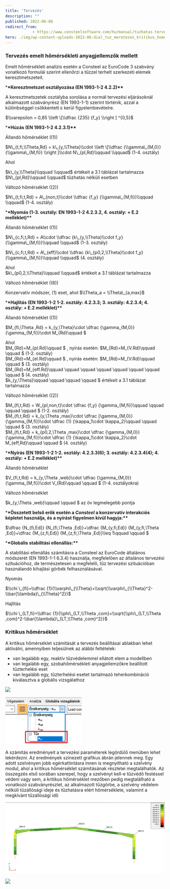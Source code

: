 ```yaml
---
title: 'Tervezés'
description: ""
published: 2022-06-08
redirect_from: 
            - https://www.consteelsoftware.com/hu/manual/tuzhatas-tervezes/tervezes/
hero: ./img/wp-content-uploads-2022-06-dial_tuz_meretezes_kritikus_homerseklet-e1654708245383.png
---
```

<!-- wp:heading {"level":3} -->

### Tervezés emelt hőmérsékleti anyagjellemzők mellett

<!-- /wp:heading -->

<!-- wp:paragraph {"align":"justify"} -->

Emelt hőmérsékleti analízis esetén a Consteel az EuroCode 3 szabvány vonatkozó formulái szerint ellenőrzi a tűzzel terhelt szerkezeti elemek keresztmetszeteit.

<!-- /wp:paragraph -->

<!-- wp:paragraph -->

\***\*Keresztmetszet osztályozása (EN 1993-1-2 4.2.2)\*\***

<!-- /wp:paragraph -->

<!-- wp:paragraph {"align":"justify"} -->

A keresztmetszetek osztályba sorolása a normál tervezési eljárásoknál alkalmazott szabványrész (EN 1993-1-1) szerint történik, azzal a különbséggel csökkentett ε kerül figyelembevételre.

<!-- /wp:paragraph -->

<!-- wp:paragraph {"editorskit":{"indent":40,"devices":false,"desktop":true,"tablet":true,"mobile":true,"loggedin":true,"loggedout":true,"acf_visibility":"","acf_field":"","acf_condition":"","acf_value":"","migrated":false,"unit_test":false}} -->

$\\varepsilon = 0,85 \\left \[\\dfrac {235} {f_y} \\right ] ^{0,5}$

<!-- /wp:paragraph -->

<!-- wp:paragraph -->

\***\*Húzás (EN 1993-1-2 4.2.3.1)\*\***

<!-- /wp:paragraph -->

<!-- wp:paragraph {"editorskit":{"indent":20,"devices":false,"desktop":true,"tablet":true,"mobile":true,"loggedin":true,"loggedout":true,"acf_visibility":"","acf_field":"","acf_condition":"","acf_value":"","migrated":false,"unit_test":false}} -->

Állandó hőmérséklet ((1))

<!-- /wp:paragraph -->

<!-- wp:paragraph {"editorskit":{"indent":40,"devices":false,"desktop":true,"tablet":true,"mobile":true,"loggedin":true,"loggedout":true,"acf_visibility":"","acf_field":"","acf_condition":"","acf_value":"","migrated":false,"unit_test":false}} -->

$N\_{t,fi,\\Theta,Rd} = k\_{y,\\Theta}\\cdot \\left \[\\dfrac {\\gamma\_{M,0}} {\\gamma\_{M,fi}} \\right ]\\cdot N\_{pl,Rd}\\qquad \\qquad$ (1-4. osztály)

Ahol

<!-- /wp:paragraph -->

<!-- wp:paragraph {"editorskit":{"indent":40,"devices":false,"desktop":true,"tablet":true,"mobile":true,"loggedin":true,"loggedout":true,"acf_visibility":"","acf_field":"","acf_condition":"","acf_value":"","migrated":false,"unit_test":false}} -->

$k\_{y,\\Theta}\\qquad \\qquad$ értékeit a 3.1 táblázat tartalmazza  
$N\_{pl,Rd}\\qquad \\qquad$ tűzhatás nélküli esetben

<!-- /wp:paragraph -->

<!-- wp:paragraph {"editorskit":{"indent":20,"devices":false,"desktop":true,"tablet":true,"mobile":true,"loggedin":true,"loggedout":true,"acf_visibility":"","acf_field":"","acf_condition":"","acf_value":"","migrated":false,"unit_test":false}} -->

Változó hőmérséklet ((2))

<!-- /wp:paragraph -->

<!-- wp:paragraph {"editorskit":{"indent":40,"devices":false,"desktop":true,"tablet":true,"mobile":true,"loggedin":true,"loggedout":true,"acf_visibility":"","acf_field":"","acf_condition":"","acf_value":"","migrated":false,"unit_test":false}} -->

$N\_{t,fi,t,Rd} = A\_{non,t}\\cdot \\dfrac {f_y} {\\gamma\_{M,fi}}\\qquad \\qquad$ (1-4. osztály)

<!-- /wp:paragraph -->

<!-- wp:paragraph -->

\***\*Nyomás (1-3. osztály: EN 1993-1-2 4.2.3.2, 4. osztály: + E.2 melléklet)\*\***

<!-- /wp:paragraph -->

<!-- wp:paragraph {"editorskit":{"indent":20,"devices":false,"desktop":true,"tablet":true,"mobile":true,"loggedin":true,"loggedout":true,"acf_visibility":"","acf_field":"","acf_condition":"","acf_value":"","migrated":false,"unit_test":false}} -->

Állandó hőmérséklet ((1))

<!-- /wp:paragraph -->

<!-- wp:paragraph {"editorskit":{"indent":40,"devices":false,"desktop":true,"tablet":true,"mobile":true,"loggedin":true,"loggedout":true,"acf_visibility":"","acf_field":"","acf_condition":"","acf_value":"","migrated":false,"unit_test":false}} -->

$N\_{c,fi,t,Rd} = A\\cdot \\dfrac {k\_{y,\\Theta}\\cdot f_y} {\\gamma\_{M,fi}}\\qquad \\qquad$ (1-3. osztály)

$N\_{c,fi,t,Rd} = A\_{eff}\\cdot \\dfrac {k\_{p0,2,\\Theta}\\cdot f_y} {\\gamma\_{M,fi}}\\qquad \\qquad$ (4. osztály)

Ahol  
$k\_{p0,2,\\Theta}\\qquad \\qquad$ értékeit a 3.1 táblázat tartalmazza

<!-- /wp:paragraph -->

<!-- wp:paragraph {"editorskit":{"indent":20,"devices":false,"desktop":true,"tablet":true,"mobile":true,"loggedin":true,"loggedout":true,"acf_visibility":"","acf_field":"","acf_condition":"","acf_value":"","migrated":false,"unit_test":false}} -->

Változó hőmérséklet ((6))

<!-- /wp:paragraph -->

<!-- wp:paragraph {"editorskit":{"indent":40,"devices":false,"desktop":true,"tablet":true,"mobile":true,"loggedin":true,"loggedout":true,"acf_visibility":"","acf_field":"","acf_condition":"","acf_value":"","migrated":false,"unit_test":false}} -->

Konzervatív módszer, (1) eset, ahol $\\Theta_a = \\Theta\_{a,max}$

<!-- /wp:paragraph -->

<!-- wp:paragraph -->

\***\*Hajlítás (EN 1993-1-2 1-2. osztály: 4.2.3.3; 3. osztály: 4.2.3.4; 4. osztály: + E.2 melléklet)\*\***

<!-- /wp:paragraph -->

<!-- wp:paragraph {"editorskit":{"indent":20,"devices":false,"desktop":true,"tablet":true,"mobile":true,"loggedin":true,"loggedout":true,"acf_visibility":"","acf_field":"","acf_condition":"","acf_value":"","migrated":false,"unit_test":false}} -->

Állandó hőmérséklet ((1))

<!-- /wp:paragraph -->

<!-- wp:paragraph {"editorskit":{"indent":40,"devices":false,"desktop":true,"tablet":true,"mobile":true,"loggedin":true,"loggedout":true,"acf_visibility":"","acf_field":"","acf_condition":"","acf_value":"","migrated":false,"unit_test":false}} -->

$M\_{fi,\\Theta ,Rd} = k\_{y,\\Theta}\\cdot \\dfrac {\\gamma\_{M,0}} {\\gamma\_{M,fi}}\\cdot M\_{Rd}\\qquad $

Ahol  
$M\_{Rd}=M\_{pl.Rd}\\qquad $ , nyírás esetén: $M\_{Rd}=M\_{V.Rd}\\qquad \\qquad $ (1-2. osztály)  
$M\_{Rd}=M\_{el.Rd}\\qquad $ , nyírás esetén: $M\_{Rd}=M\_{V.Rd}\\qquad \\qquad $ (3. osztály)  
$M\_{Rd}=M\_{eff.Rd}\\qquad \\qquad \\qquad \\qquad \\qquad \\qquad \\qquad \\qquad $ (4. osztály)  
$k\_{y,\\Theta}\\qquad \\qquad \\qquad \\qquad $ értékeit a 3.1 táblázat tartalmazza

<!-- /wp:paragraph -->

<!-- wp:paragraph {"editorskit":{"indent":20,"devices":false,"desktop":true,"tablet":true,"mobile":true,"loggedin":true,"loggedout":true,"acf_visibility":"","acf_field":"","acf_condition":"","acf_value":"","migrated":false,"unit_test":false}} -->

Változó hőmérséklet ((2))

<!-- /wp:paragraph -->

<!-- wp:paragraph {"editorskit":{"indent":40,"devices":false,"desktop":true,"tablet":true,"mobile":true,"loggedin":true,"loggedout":true,"acf_visibility":"","acf_field":"","acf_condition":"","acf_value":"","migrated":false,"unit_test":false}} -->

$M\_{fi,t,Rd} = W\_{pl,non,t}\\cdot \\dfrac {f_y} {\\gamma\_{M,fi}}\\qquad \\qquad \\qquad \\qquad $ (1-2. osztály)  
$M\_{fi,t,Rd} = k\_{y,\\Theta ,max}\\cdot \\dfrac {\\gamma\_{M,0}} {\\gamma\_{M,fi}}\\cdot \\dfrac {1} {\\kappa_1\\cdot \\kappa_2}\\qquad \\qquad \\qquad $ (3. osztály)  
$M\_{fi,t,Rd} = k\_{p0,2,\\Theta ,max}\\cdot \\dfrac {\\gamma\_{M,0}} {\\gamma\_{M,fi}}\\cdot \\dfrac {1} {\\kappa_1\\cdot \\kappa_2}\\cdot M\_{eff,Rd}\\qquad \\qquad $ (4. osztály)

<!-- /wp:paragraph -->

<!-- wp:paragraph -->

\***\*Nyírás (EN 1993-1-2 1-2. osztály: 4.2.3.3(6); 3. osztály: 4.2.3.4(4); 4. osztály: + E.2 melléklet)\*\***

<!-- /wp:paragraph -->

<!-- wp:paragraph {"editorskit":{"indent":20,"devices":false,"desktop":true,"tablet":true,"mobile":true,"loggedin":true,"loggedout":true,"acf_visibility":"","acf_field":"","acf_condition":"","acf_value":"","migrated":false,"unit_test":false}} -->

Állandó hőmérséklet

<!-- /wp:paragraph -->

<!-- wp:paragraph {"editorskit":{"indent":40,"devices":false,"desktop":true,"tablet":true,"mobile":true,"loggedin":true,"loggedout":true,"acf_visibility":"","acf_field":"","acf_condition":"","acf_value":"","migrated":false,"unit_test":false}} -->

$V\_{fi,t,Rd} = k\_{y,\\Theta ,web}\\cdot \\dfrac {\\gamma\_{M,0}} {\\gamma\_{M,fi}}\\cdot V\_{Rd}\\qquad \\qquad $ (1-4. osztályokra)

<!-- /wp:paragraph -->

<!-- wp:paragraph {"editorskit":{"indent":20,"devices":false,"desktop":true,"tablet":true,"mobile":true,"loggedin":true,"loggedout":true,"acf_visibility":"","acf_field":"","acf_condition":"","acf_value":"","migrated":false,"unit_test":false}} -->

Változó hőmérséklet

<!-- /wp:paragraph -->

<!-- wp:paragraph {"editorskit":{"indent":40,"devices":false,"desktop":true,"tablet":true,"mobile":true,"loggedin":true,"loggedout":true,"acf_visibility":"","acf_field":"","acf_condition":"","acf_value":"","migrated":false,"unit_test":false}} -->

$k\_{y,\\Theta ,web}\\qquad \\qquad $ az öv legmelegebb pontja

<!-- /wp:paragraph -->

<!-- wp:paragraph -->

\***\*Összetett belső erők esetén a _Consteel_ a konzervatív interakciós képletet használja, és a nyírást figyelmen kívül hagyja:\*\***

<!-- /wp:paragraph -->

<!-- wp:paragraph {"editorskit":{"indent":40,"devices":false,"desktop":true,"tablet":true,"mobile":true,"loggedin":true,"loggedout":true,"acf_visibility":"","acf_field":"","acf_condition":"","acf_value":"","migrated":false,"unit_test":false}} -->

$\\dfrac {N\_{fi,Ed}} {N\_{fi,\\Theta ,Ed}}+\\dfrac {M\_{y,fi,Ed}} {M\_{y,fi,\\Theta ,Ed}}+\\dfrac {M\_{z,fi,Ed}} {M\_{z,fi,\\Theta ,Ed}}\\leq 1\\qquad \\qquad $

<!-- /wp:paragraph -->

<!-- wp:paragraph -->

\***\*Globális stabilitási ellenállás:\*\***

<!-- /wp:paragraph -->

<!-- wp:paragraph {"align":"justify"} -->

A stabilitási ellenállás számításra a Consteel az EuroCode általános módszerét (EN 1993-1-1 6.3.4) használja, megfelelően az általános tervezési szituációhoz, de természetesen a megfelelő, tűz tervezési szituációban használandó kihajlási görbék felhasználásával.

<!-- /wp:paragraph -->

<!-- wp:paragraph {"editorskit":{"indent":40,"devices":false,"desktop":true,"tablet":true,"mobile":true,"loggedin":true,"loggedout":true,"acf_visibility":"","acf_field":"","acf_condition":"","acf_value":"","migrated":false,"unit_test":false}} -->

Nyomás

<!-- /wp:paragraph -->

<!-- wp:paragraph {"editorskit":{"indent":40,"devices":false,"desktop":true,"tablet":true,"mobile":true,"loggedin":true,"loggedout":true,"acf_visibility":"","acf_field":"","acf_condition":"","acf_value":"","migrated":false,"unit_test":false}} -->

$\\chi \_{fi}=\\dfrac {1}{\\varphi\_{\\Theta}+\\sqrt{\\varphi\_{\\Theta}^2-\\bar{\\lambda}\_{\\Theta}^2}}$

<!-- /wp:paragraph -->

<!-- wp:paragraph {"editorskit":{"indent":40,"devices":false,"desktop":true,"tablet":true,"mobile":true,"loggedin":true,"loggedout":true,"acf_visibility":"","acf_field":"","acf_condition":"","acf_value":"","migrated":false,"unit_test":false}} -->

Hajlítás

<!-- /wp:paragraph -->

<!-- wp:paragraph {"editorskit":{"indent":40,"devices":false,"desktop":true,"tablet":true,"mobile":true,"loggedin":true,"loggedout":true,"acf_visibility":"","acf_field":"","acf_condition":"","acf_value":"","migrated":false,"unit_test":false}} -->

$\\chi \_{LT,fi}=\\dfrac {1}{\\phi\_{LT,\\Theta ,com}+\\sqrt{\\phi\_{LT,\\Theta ,com}^2-\\bar{\\lambda}\_{LT,\\Theta ,com}^2}}$

<!-- /wp:paragraph -->

<!-- wp:heading {"level":3} -->

### Kritikus hőmérséklet

<!-- /wp:heading -->

<!-- wp:paragraph {"align":"justify"} -->

A kritikus hőmérséklet számítását a tervezés beállításai ablakban lehet aktiválni, amennyiben teljesülnek az alábbi feltételek:

<!-- /wp:paragraph -->

<!-- wp:list {"type":"a"} -->

- van legalább egy, reaktív tűzvédelemmel ellátott elem a modellben
- van legalább egy, szobahőmérsékleti anyagjellemzőkre beállított tűzterhelési eset
- van legalább egy, tűzterhelési esetet tartalmazó teherkombináció kiválasztva a globális vizsgálathoz

<!-- /wp:list -->

<!-- wp:image {"align":"center","id":37690,"sizeSlug":"full","linkDestination":"media","className":"is-style-editorskit-rounded"} -->

[![](https://consteelsoftware.com/wp-content/uploads/2022/06/dial_tuz_meretezes_kritikus_homerseklet-e1654708245383.png)](./img/wp-content-uploads-2022-06-dial_tuz_meretezes_kritikus_homerseklet-e1654708245383.png)

<!-- /wp:image -->

<!-- wp:image {"align":"right","id":37706,"width":181,"height":111,"sizeSlug":"full","linkDestination":"none","className":"is-style-editorskit-rounded"} -->

![](./img/wp-content-uploads-2022-06-scr_tuz_kritikus_homerseklet_eredmeny.png)

<!-- /wp:image -->

<!-- wp:paragraph {"align":"justify"} -->

A számítás eredményeit a tervezési paraméterek legördülő menüben lehet lekérdezni. Az eredmények színezett grafikus ábrán jelennek meg. Egy adott szelvényen jobb egérkattintásra innen is megnyitható a szelvény modul, ahol a kritikus hőmérséklet számításának részletei megtalálhatók. Az összegzés első sorában szerepel, hogy a szelvényt kell-e tűzvédő festéssel védeni vagy sem, a kritikus hőmérséklet mezőben pedig megtalálható a vonatkozó szabványrészlet, az alkalmazott tűzgörbe, a szelvény védelem nélküli tűzállósági ideje és tűzhatásra elért hőmérséklete, valamint a megkívánt tűzállósági idő

<!-- /wp:paragraph -->

<!-- wp:image {"align":"center","id":9408,"width":822,"height":365,"sizeSlug":"large","linkDestination":"media"} -->

[![](./img/wp-content-uploads-2021-04-12-4-critical-temperature2-1024x455.png)](https://consteelsoftware.com/wp-content/uploads/2021/04/12-4-critical-temperature2.png)

<!-- /wp:image -->

<!-- wp:image {"align":"center","id":37698,"width":613,"height":504,"sizeSlug":"full","linkDestination":"media","className":"is-style-editorskit-rounded"} -->

[![](https://consteelsoftware.com/wp-content/uploads/2022/06/scr_tuz_szelveny_kritikus_homerseklet.png)](./img/wp-content-uploads-2022-06-scr_tuz_szelveny_kritikus_homerseklet.png)

<!-- /wp:image -->

<!-- wp:paragraph -->

<!-- /wp:paragraph -->
